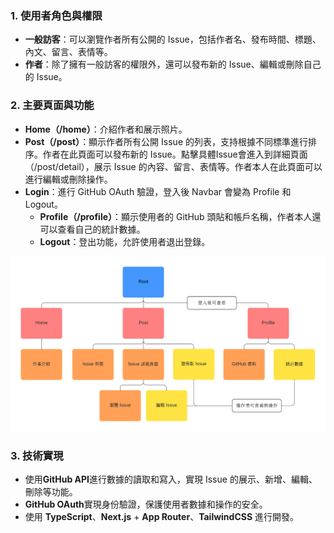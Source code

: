 ### 1. **使用者角色與權限**

-   **一般訪客**：可以瀏覽作者所有公開的 Issue，包括作者名、發布時間、標題、內文、留言、表情等。
-   **作者**：除了擁有一般訪客的權限外，還可以發布新的 Issue、編輯或刪除自己的 Issue。

### 2. **主要頁面與功能**

-   **Home（/home）**：介紹作者和展示照片。
-   **Post（/post）**：顯示作者所有公開 Issue 的列表，支持根據不同標準進行排序。作者在此頁面可以發布新的 Issue。點擊具體Issue會進入到詳細頁面（/post/detail），展示 Issue 的內容、留言、表情等。作者本人在此頁面可以進行編輯或刪除操作。
-   **Login**：進行 GitHub OAuth 驗證，登入後 Navbar 會變為 Profile 和 Logout。
    -   **Profile（/profile）**：顯示使用者的 GitHub 頭貼和帳戶名稱，作者本人還可以查看自己的統計數據。
    -   **Logout**：登出功能，允許使用者退出登錄。

![image](/public//site.png)

### 3. **技術實現**

-   使用**GitHub API**進行數據的讀取和寫入，實現 Issue 的展示、新增、編輯、刪除等功能。
-   **GitHub OAuth**實現身份驗證，保護使用者數據和操作的安全。
-   使用 **TypeScript**、**Next.js** + **App Router**、**TailwindCSS** 進行開發。
